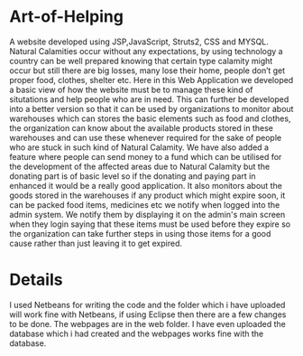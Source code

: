# Art-of-Helping
A website developed using JSP,JavaScript, Struts2, CSS and MYSQL.
Natural Calamities occur without any expectations, by using technology a country can be well prepared knowing that certain type calamity might occur but still there are big losses, many lose their home, people don’t get proper food, clothes, shelter etc. Here in this Web Application we developed a basic view of how the website must be to manage these kind of situtations and help people who are in need. This can further be developed into a better version so that it can be used by organizations to monitor about warehouses which can stores the basic elements such as food and clothes, the organization can know about the available products stored in these warehouses and can use these whenever required for the sake of people who are stuck in such kind of Natural Calamity. We have also added a feature where people can send money to a fund which can be utilised for the development of the affected areas due to Natural Calamity but the donating part is of basic level so if the donating and paying part in enhanced it would be a really good application. It also monitors about the goods stored in the warehouses if any product which might expire soon, it can be packed food items, medicines etc we notify when logged into the admin system. We notify them by displaying it on the admin's main screen when they login saying that these items must be used before they expire so the organization can take further steps in using those items for a good cause rather than just leaving it to get expired.
# Details
I used Netbeans for writing the code and the folder which i have uploaded will work fine with Netbeans, if using Eclipse then there are a few changes to be done. The webpages are in the web folder. I have even uploaded the database which i had created and the webpages works fine with the database.
